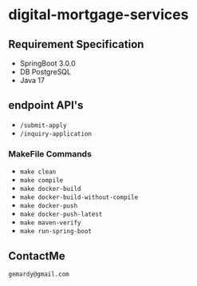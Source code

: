 # digital-mortgage-services


## Requirement Specification

- SpringBoot 3.0.0
- DB PostgreSQL
- Java 17

## endpoint API's

- `/submit-apply`
- `/inquiry-application`

### MakeFile Commands
- `make clean`
- `make compile`
- `make docker-build`
- `make docker-build-without-compile`
- `make docker-push`
- `make docker-push-latest`
- `make maven-verify`
- `make run-spring-boot`

## ContactMe

`gemardy@gmail.com`
